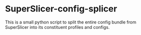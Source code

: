 # SuperSlicer-config-splicer
This is a small python script to split the entire config bundle from SuperSlicer into its constituent profiles and configs. 
